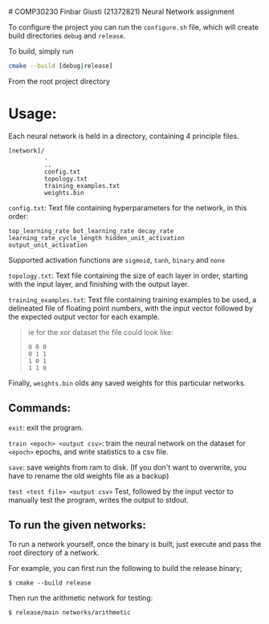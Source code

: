 # COMP30230 Finbar Giusti (21372821) Neural Network assignment 

To configure the project you can run the `configure.sh` file, 
which will create build directories `debug` and `release`.

To build, simply run

```bash
cmake --build [debug|release]
```

From the root project directory

# Usage:

Each neural network is held in a directory, containing 4 principle files.

```
[network]/
          .
          ..
          config.txt
          topology.txt
          training_examples.txt
          weights.bin
```

`config.txt`: Text file containing hyperparameters for the network, in this order:

`top_learning_rate bot_learning_rate decay_rate learning_rate_cycle_length hidden_unit_activation output_unit_activation`

Supported activation functions are `sigmoid`, `tanh`, `binary` and `none`

`topology.txt`: Text file containing the size of each layer in order, starting with the input layer, and finishing with the output layer.


`training_examples.txt`: Text file containing training examples to be used, a delineated file of floating point numbers, with the input vector followed by the expected output vector for each example.
> ie for the xor dataset the file could look like:
> ```
> 0 0 0
> 0 1 1
> 1 0 1
> 1 1 0
> ```

Finally, `weights.bin` olds any saved weights for this particular networks.

## Commands:

`exit`: exit the program.

`train <epoch> <output csv>`:  train the neural network on the dataset for `<epoch>` epochs, and write statistics to a csv file.

`save`: save weights from ram to disk. (If you don't want to overwrite, you have to rename the old weights file as a backup)

`test <test file> <output csv>` Test, followed by the input vector to manually test the program, writes the output to stdout.


## To run the given networks:

To run a network yourself, once the binary is built, just execute and pass the root directory of a network.

For example, you can first run the following to build the release binary;

`$ cmake --build release`

Then run the arithmetic network for testing:

`$ release/main networks/arithmetic`

